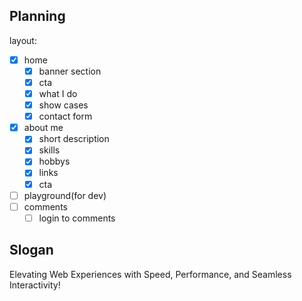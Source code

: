 ## Planning

layout:

- [x] home
    - [x] banner section
    - [x] cta
    - [x] what I do
    - [x] show cases
    - [x] contact form

- [x] about me
    - [x] short description
    - [x] skills
    - [x] hobbys
    - [x] links
    - [x] cta
- [ ] playground(for dev)
- [ ] comments
    - [ ] login to comments

## Slogan

Elevating Web Experiences with Speed, Performance, and Seamless Interactivity!
